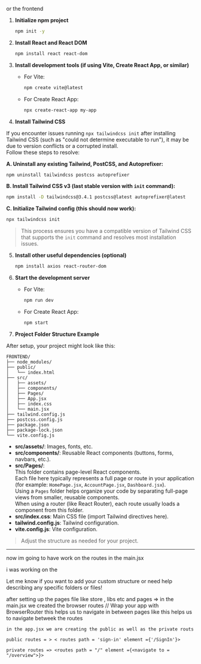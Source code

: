 or the frontend 

1. **Initialize npm project**
   ```bash
   npm init -y
   ```

2. **Install React and React DOM**
   ```bash
   npm install react react-dom
   ```

3. **Install development tools (if using Vite, Create React App, or similar)**
   - For Vite:
     ```bash
     npm create vite@latest
     ```
   - For Create React App:
     ```bash
     npx create-react-app my-app
     ```

4. **Install Tailwind CSS**

If you encounter issues running `npx tailwindcss init` after installing Tailwind CSS (such as "could not determine executable to run"), it may be due to version conflicts or a corrupted install.  
Follow these steps to resolve:

**A. Uninstall any existing Tailwind, PostCSS, and Autoprefixer:**
```bash
npm uninstall tailwindcss postcss autoprefixer
```

**B. Install Tailwind CSS v3 (last stable version with `init` command):**
```bash
npm install -D tailwindcss@3.4.1 postcss@latest autoprefixer@latest
```

**C. Initialize Tailwind config (this should now work):**
```bash
npx tailwindcss init
```

> This process ensures you have a compatible version of Tailwind CSS that supports the `init` command and resolves most installation issues.

5. **Install other useful dependencies (optional)**
   ```bash
   npm install axios react-router-dom
   ```

6. **Start the development server**
   - For Vite:
     ```bash
     npm run dev
     ```
   - For Create React App:
     ```bash
     npm start
     ```

7. **Project Folder Structure Example**

After setup, your project might look like this:

```
FRONTEND/
├── node_modules/
├── public/
│   └── index.html
├── src/
│   ├── assets/
│   ├── components/
│   ├── Pages/
│   ├── App.jsx
│   ├── index.css
│   └── main.jsx
├── tailwind.config.js
├── postcss.config.js
├── package.json
├── package-lock.json
└── vite.config.js
```

- **src/assets/**: Images, fonts, etc.
- **src/components/**: Reusable React components (buttons, forms, navbars, etc.).
- **src/Pages/**:  
  This folder contains page-level React components.  
  Each file here typically represents a full page or route in your application (for example: `HomePage.jsx`, `AccountPage.jsx`, `Dashboard.jsx`).  
  Using a `Pages` folder helps organize your code by separating full-page views from smaller, reusable components.  
  When using a router (like React Router), each route usually loads a component from this folder.
- **src/index.css**: Main CSS file (import Tailwind directives here).
- **tailwind.config.js**: Tailwind configuration.
- **vite.config.js**: Vite configuration.

> Adjust the structure as needed for your project.

---

now im going to have work on the routes in the main.jsx

i was working on the 

Let me know if you want to add your custom structure or need help describing any specific folders or files!


after setting up the pages file like store , libs etc and pages 
  => in the main.jsx we created the browser routes 
    <BrowserRouter>   // Wrap your app with BrowserRouter this helps us to navigate in between pages 
        <App />
    </BrowserRouter>  like this helps us to navigate betweek the routes 


    in the app.jsx we are creating the public as well as the private routs

    public routes = > < routes path = 'sign-in' element ={'/SignIn'}>

    private routes => <routes path = "/" element ={<navigate to = "/overview">}>   